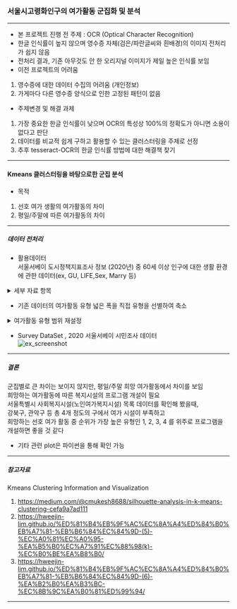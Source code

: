 
### 서울시고령화인구의 여가활동 군집화 및 분석

---

* 본 프로젝트 진행 전 주제 : OCR (Optical Character Recognition)
* 한글 인식률이 높지 않으며 영수증 자체(검은/파란글씨와 흰배경)의 이미지 전처리가 쉽지 않음   
* 전처리 결과, 기존 아무것도 안 한 오리지널 이미지가 제일 높은 인식률 보임
* 이전 프로젝트의 어려움 
1. 영수증에 대한 데이터 수집의 어려움 (개인정보)
2. 가게마다 다른 영수증 양식으로 인한 고정된 패턴이 없음 

* 주제변경 및 해결 과제
1. 가장 중요한 한글 인식률이 낮으며 OCR의 특성상 100%의 정확도가 아니면 소용이 없다고 판단 
2. 데이터를 비교적 쉽게 구하고 활용할 수 있는 클러스터링을 주제로 선정  
3. 추후 tesseract-OCR의 한글 인식률 방법에 대한 해결책 찾기
---

#### Kmeans 클러스터링을 바탕으로한 군집 분석
* 목적 
1. 선호 여가 생활의 여가활동의 차이 
2. 평일/주말에 따른 여가활동의 차이  

---
##### 데이터 전처리 
* 활용데이터  
서울서베이 도시정책지표조사 정보 (2020년) 중 60세 이상 인구에 대한 생활 환경에 관한 데이터(ex, GU, LIFE,Sex, Marry 등) 
<details>
	<summary> 세부 자료 항목 </summary>

	1. 2020 서울서베이 조사표_가구조사
	2. 2020 서울서베이 조사표_시민조사
	3. 2020 서울서베이 조사표_외국인조사
	4. 2020 지역사회조사_조사표
	5. 2020 서울서베이 가구주(원시자료와 부호화 지침서)
	6. 2020 서울서베이 가구원(원시자료와 부호화 지침서)
	7. 2020 서울서베이 시민조사(원시자료와 부호화 지침서)
	8. 2020 서울서베이 외국인(원시자료와 부호화 지침서)
	9. 2020 지역사회조사(원시자료와 부호화 지침서)
	10. 2020 서울서베이(사회상 조사)보고서(20년 기준)

</details>

* 기존 데이터의 여가활동 유형 넓은 폭을 직접 유형을 선별하여 축소
<details>
	<summary> 여가활동 유형 범위 재설정</summary>

	| 유형 | 세부항목 |
	|----|-------|
	|1| 1.TV/IPtv 또는 PC, 모바일 매체를 통한 영상 시청 7.컴퓨터 게임, 인터넷 검색 등 10.독서 11.휴식 32.웹툰/만화보기 |
	|2| 2.문화예술관람 3.문화예술참여활동  31.음악감상|
	|3| 4.운동경기 관람 5.운동 27.레져활동(낚시 등) |
	|4| 6.여행, 야외 나들이  23.산책 24.텃밭농사 33.맛집탐방 |
	|5| 8.사회봉사활동 |
	|6| 9.종교활동 |
	|7| 21.사우나/찜질방  |
	|8| 22.쇼핑 |
	|9| 25.반려동물과 시간보내기 |
	|10| 26.자기계발 28.친목 도모 29.만들기 30.명상 34.블로그 활동 35.취미활동 |
	|11| 12.기타| 

</details>

* Survey DataSet , 2020 서울서베이 시민조사 데이터  
![ex_screenshot](./img/screenshot.png)

---

##### 결론 

군집별로 큰 차이는 보이지 않지만, 평일/주말 희망 여가활동에서 차이를 보임  
희망하는 여가활동에 따른 복지시설의 프로그램 개설이 필요  
서울특별시 사회복지시설(노인여가복지시설) 목록 데이터를 확인해 봤을때,   
강북구, 관악구 등 총 4개 정도의 구에서 여가 시설이 부족하고  
희망하는 선호 여가 활동 중 순위가 가장 높은 유형인 1, 2, 3, 4 를 위주로 프로그램을 개설하면 좋을 것 같다 
* 기타 관련 plot은 파이썬을 통해 확인 가능 

---

##### 참고자료 

Kmeans Clustering  Information and Visualization  
1. https://medium.com/@cmukesh8688/silhouette-analysis-in-k-means-clustering-cefa9a7ad111  
2. https://hweejin-lim.github.io/%ED%81%B4%EB%9F%AC%EC%8A%A4%ED%84%B0%EB%A7%81-%EB%B6%84%EC%84%9D-(5)-%EC%A0%81%EC%A0%95-%EA%B5%B0%EC%A7%91%EC%88%98(k)-%EC%B0%BE%EA%B8%B0/   
3. https://hweejin-lim.github.io/%ED%81%B4%EB%9F%AC%EC%8A%A4%ED%84%B0%EB%A7%81-%EB%B6%84%EC%84%9D-(6)-%EA%B2%B0%EA%B3%BC-%EC%8B%9C%EA%B0%81%ED%99%94/

---